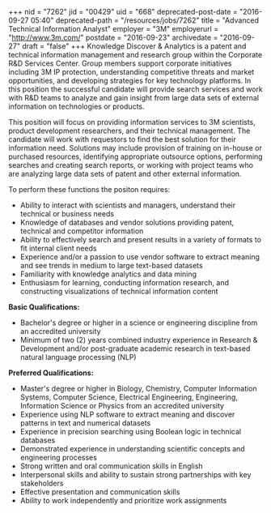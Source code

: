 +++
nid = "7262"
jid = "00429"
uid = "668"
deprecated-post-date = "2016-09-27 05:40"
deprecated-path = "/resources/jobs/7262"
title = "Advanced Technical Information Analyst"
employer = "3M"
employerurl = "http://www.3m.com/"
postdate = "2016-09-23"
archivedate = "2016-09-27"
draft = "false"
+++
Knowledge Discover & Analytics is a patent and technical information
management and research group within the Corporate R&D Services Center.
Group members support corporate initiatives including 3M IP protection,
understanding competitive threats and market opportunities, and
developing strategies for key technology platforms. In this position the
successful candidate will provide search services and work with R&D
teams to analyze and gain insight from large data sets of external
information on technologies or products.

This position will focus on providing information services to 3M
scientists, product development researchers, and their technical
management. The candidate will work with requestors to find the best
solution for their information need. Solutions may include provision of
training on in-house or purchased resources, identifying appropriate
outsource options, performing searches and creating search reports, or
working with project teams who are analyzing large data sets of patent
and other external information.

To perform these functions the positon requires:

-   Ability to interact with scientists and managers, understand their
    technical or business needs
-   Knowledge of databases and vendor solutions providing patent,
    technical and competitor information
-   Ability to effectively search and present results in a variety of
    formats to fit internal client needs
-   Experience and/or a passion to use vendor software to extract
    meaning and see trends in medium to large text-based datasets
-   Familiarity with knowledge analytics and data mining
-   Enthusiasm for learning, conducting information research, and
    constructing visualizations of technical information content
  
**Basic Qualifications:**

-   Bachelor's degree or higher in a science or engineering discipline
    from an accredited university
-   Minimum of two (2) years combined industry experience in Research &
    Development and/or post-graduate academic research in text-based
    natural language processing (NLP)


**Preferred Qualifications:**

-   Master's degree or higher in Biology, Chemistry, Computer
    Information Systems, Computer Science, Electrical Engineering,
    Engineering, Information Science or Physics from an accredited
    university
-   Experience using NLP software to extract meaning and discover
    patterns in text and numerical datasets
-   Experience in precision searching using Boolean logic in technical
    databases
-   Demonstrated experience in understanding scientific concepts and
    engineering processes
-   Strong written and oral communication skills in English
-   Interpersonal skills and ability to sustain strong partnerships with
    key stakeholders
-   Effective presentation and communication skills
-   Ability to work independently and prioritize work assignments
